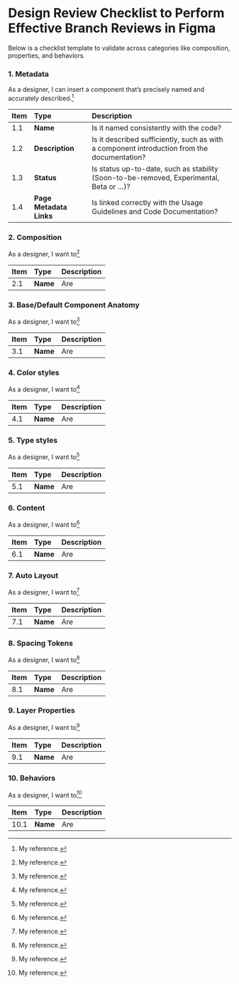 # Design Review Checklist to Perform Effective Branch Reviews in Figma
Below is a checklist template to validate across categories like composition, properties, and behaviors.


### 1. Metadata
As a designer, I can insert a component that’s precisely named and accurately described.[^1]

Item | Type | Description
:--- |:--- |:---
1.1 | **Name** | Is it named consistently with the code?
1.2 | **Description** | Is it described sufficiently, such as with a component introduction from the documentation?
1.3 | **Status** | Is status up-to-date, such as stability (Soon-to-be-removed, Experimental, Beta or …)?
1.4 | **Page Metadata Links** | Is linked correctly with the Usage Guidelines and Code Documentation?

### 2. Composition
As a designer, I want to[^2]

Item | Type | Description
:--- |:--- |:---
2.1 | **Name** | Are

### 3. Base/Default Component Anatomy
As a designer, I want to[^3]

Item | Type | Description
:--- |:--- |:---
3.1 | **Name** | Are

### 4. Color styles
As a designer, I want to[^4]

Item | Type | Description
:--- |:--- |:---
4.1 | **Name** | Are

### 5. Type styles
As a designer, I want to[^5]

Item | Type | Description
:--- |:--- |:---
5.1 | **Name** | Are

### 6. Content
As a designer, I want to[^6]

Item | Type | Description
:--- |:--- |:---
6.1 | **Name** | Are

### 7. Auto Layout
As a designer, I want to[^7]

Item | Type | Description
:--- |:--- |:---
7.1 | **Name** | Are

### 8. Spacing Tokens
As a designer, I want to[^8]

Item | Type | Description
:--- |:--- |:---
8.1 | **Name** | Are

### 9. Layer Properties
As a designer, I want to[^9]

Item | Type | Description
:--- |:--- |:---
9.1 | **Name** | Are

### 10. Behaviors
As a designer, I want to[^10]

Item | Type | Description
:--- |:--- |:---
10.1 | **Name** | Are


[^1]: My reference.
[^2]: My reference.  
[^3]: My reference.
[^4]: My reference.
[^5]: My reference.
[^6]: My reference.
[^7]: My reference.
[^8]: My reference.
[^9]: My reference.
[^10]: My reference.